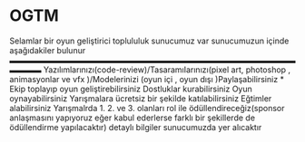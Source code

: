 # OGTM
Selamlar bir oyun geliştirici toplululuk sunucumuz var sunucumuzun içinde aşağıdakiler bulunur ▬▬▬▬▬▬▬▬▬▬▬▬▬▬▬▬▬▬▬▬▬▬▬▬▬▬▬▬▬▬▬▬▬▬▬▬▬▬▬▬ Yazılımlarınızı(code-review)/TasaramıIarınızı(pixel art, photoshop , animasyonlar ve vfx )/Modelerinizi (oyun içi , oyun dışı )Paylaşabilirsiniz * Ekip toplayıp oyun geliştirebilirsiniz  Dostluklar kurabilirsiniz  Oyun oynayabilirsiniz   Yarışmalara ücretsiz bir şekilde katılabilirsiniz   Eğtimler alabilirsiniz   Yarışmalrda 1. 2. ve 3. olanları rol ile ödüllendireceğiz(sponsor anlaşmasını yapıyoruz eğer kabul ederlerse farklı bir şekillerde de ödüllendirme yapılacaktır) detaylı bilgiler sunucumuzda yer alıcaktır
